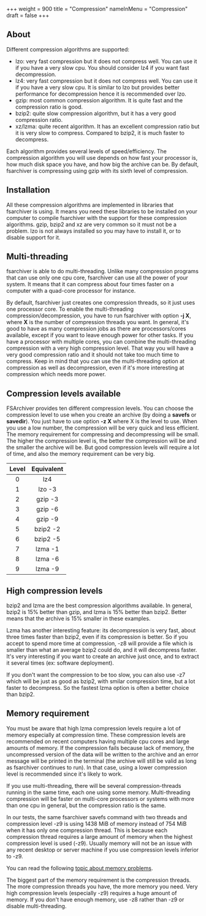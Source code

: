 +++
weight = 900
title = "Compression"
nameInMenu = "Compression"
draft = false
+++

## About
Different compression algorithms are supported:

* lzo: very fast compression but it does not compress well. You can use it
if you have a very slow cpu. You should consider lz4 if you want fast decompression.
* lz4: very fast compression but it does not compress well. You can use it
if you have a very slow cpu. It is similar to lzo but provides better performance
for decompression hence it is recommended over lzo.
* gzip: most common compression algorithm. It is quite fast and the compression
ratio is good.
* bzip2: quite slow compression algorithm, but it has a very good compression ratio.
* xz/lzma: quite recent algorithm. It has an excellent compression ratio but it is
very slow to compress. Compared to bzip2, it is much faster to decompress.

Each algorithm provides several levels of speed/efficiency. The compression
algorithm you will use depends on how fast your processor is, how much disk
space you have, and how big the archive can be. By default, fsarchiver is
compressing using gzip with its sixth level of compression.

## Installation
All these compression algorithms are implemented in libraries that fsarchiver is
using. It means you need these libraries to be installed on your computer to
compile fsarchiver with the support for these compression algorithms. gzip,
bzip2 and xz are very common so it must not be a problem. lzo is not always
installed so you may have to install it, or to disable support for it.

## Multi-threading
fsarchiver is able to do multi-threading. Unlike many compression programs that
can use only one cpu core, fsarchiver can use all the power of your system. It
means that it can compress about four times faster on a computer with a quad-core
processor for instance.

By default, fsarchiver just creates one compression threads, so it just uses one
processor core. To enable the multi-threading compression/decompression, you have
to run fsarchiver with option **-j X**, where **X** is the number
of compression threads you want. In general, it's good to have as many
compression jobs as there are processors/cores available, except if you want to
leave enough power for other tasks. If you have a processor with multiple cores,
you can combine the multi-threading compression with a very high compression
level. That way you will have a very good compression ratio and it should not
take too much time to compress. Keep in mind that you can use the
multi-threading option at compression as well as decompression, even if it's
more interesting at compression which needs more power.

## Compression levels available
FSArchiver provides ten different compression levels. You can choose the
compression level to use when you create an archive (by doing a **savefs** or
**savedir**). You just have to use option **-z X** where X is the level to
use. When you use a low number, the compression will be very quick and less
efficient. The memory requirement for compressing and decompressing will be
small. The higher the compression level is, the better the compression will be
and the smaller the archive will be. But good compression levels will require a
lot of time, and also the memory requirement can be very big.

| **Level** | **Equivalent** |
|:---------:|:--------------:|
| 0         | lz4            |
| 1         | lzo -3         |
| 2         | gzip -3        |
| 3         | gzip -6        |
| 4         | gzip -9        |
| 5         | bzip2 -2       |
| 6         | bzip2 -5       |
| 7         | lzma -1        |
| 8         | lzma -6        |
| 9         | lzma -9        |

## High compression levels
bzip2 and lzma are the best compression algorithms available. In general, bzip2
is 15% better than gzip, and lzma is 15% better than bzip2. Better means that
the archive is 15% smaller in these examples.

Lzma has another interesting feature: its decompression is very fast, about
three times faster than bzip2, even if its compression is better. So if you
accept to spend more time at compression, -z8 will provide a file which is
smaller than what an average bzip2 could do, and it will decompress faster.
It's very interesting if you want to create an archive just once, and to
extract it several times (ex: software deployment).

If you don't want the compression to be too slow, you can also use -z7
which will be just as good as bzip2, with smilar compression time, but a lot
faster to decompress. So the fastest lzma option is often a better
choice than bzip2.

## Memory requirement
You must be aware that high lzma compression levels require a lot of memory
especially at compression time. These compression levels are recommended on
recent computers having multiple cpu cores and large amounts of memory. If the
compression fails because lack of memory, the uncompressed version of the data
will be written to the archive and an error message will be printed in the terminal
(the archive will still be valid as long as fsarchiver continues to run). In that
case, using a lower compression level is recommended since it's likely to work.

If you use multi-threading, there will be several compression-threads running in
the same time, each one using some memory. Multi-threading compression will be
faster on multi-core processors or systems with more than one cpu in general, but
the compression ratio is the same.

In our tests, the same fsarchiver savefs command with two threads and compression
level -z9 is using 1438 MiB of memory instead of 754 MiB when it has only one
compression thread. This is because each compression thread requires a large amount
of memory when the highest compression level is used (-z9). Usually memory will not
be an issue with any recent desktop or server machine if you use compression levels
inferior to -z9.

You can read the following [
topic about memory problems](http://forums.fsarchiver.org/viewtopic.php?p=2259).

The biggest part of the memory requirement is the compression threads. The more
compression threads you have, the more memory you need. Very high compression
levels (especially -z9) requires a huge amount of memory. If you don't have
enough memory, use -z8 rather than -z9 or disable multi-threading.
